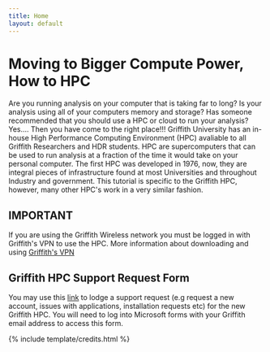 ```yaml
---
title: Home
layout: default
---
```


#  Moving to Bigger Compute Power, How to HPC

Are you running analysis on your computer that is taking far to long?
Is your analysis using all of your computers memory and storage?
Has someone recommended that you should use a HPC or cloud to run your analysis?
Yes.... Then you have come to the right place!!! 
Griffith University has an in-house High Performance Computing Environment (HPC) avaliable to all Griffith Researchers and HDR students. HPC are supercomputers that can be used to run analysis at a fraction of the time it would take on your personal computer. The first HPC was developed in 1976, now, they are integral pieces of infrastructure found at most Universities and throughout Industry and government. This tutorial is specific to the Griffith HPC, however, many other HPC's work in a very similar fashion.

## IMPORTANT

If you are using the Griffith Wireless network you must be logged in with Griffith's VPN to use the HPC. More information about downloading and using <a href="https://intranet.secure.griffith.edu.au/computing/remote-access/virtual-private-network" target="_blank">Griffith's VPN</a>

## Griffith HPC Support Request Form

You may use this <a href="https://www.griffith.edu.au/eresearch-services/request-help" target="_blank">link</a> to lodge a support request (e.g request a new account, issues with applications, installation requests etc)  for the new Griffith HPC. You will need to log into Microsoft forms with your Griffith email address to access this form.


{% include template/credits.html %}
